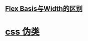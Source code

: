 ## [Flex Basis与Width的区别](https://www.jianshu.com/p/17b1b445ecd4)



# [css 伪类](http://www.alloyteam.com/2016/05/summary-of-pseudo-classes-and-pseudo-elements/)

